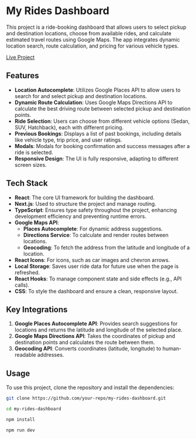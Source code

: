 # My Rides Dashboard

This project is a ride-booking dashboard that allows users to select pickup and destination locations, choose from available rides, and calculate estimated travel routes using Google Maps. The app integrates dynamic location search, route calculation, and pricing for various vehicle types.

[Live Project](https://riddydashboard.vercel.app/)

## Features

- **Location Autocomplete**: Utilizes Google Places API to allow users to search for and select pickup and destination locations.
- **Dynamic Route Calculation**: Uses Google Maps Directions API to calculate the best driving route between selected pickup and destination points.
- **Ride Selection**: Users can choose from different vehicle options (Sedan, SUV, Hatchback), each with different pricing.
- **Previous Bookings**: Displays a list of past bookings, including details like vehicle type, trip price, and user ratings.
- **Modals**: Modals for booking confirmation and success messages after a ride is selected.
- **Responsive Design**: The UI is fully responsive, adapting to different screen sizes.

## Tech Stack

- **React**: The core UI framework for building the dashboard.
- **Next.js**: Used to structure the project and manage routing.
- **TypeScript**: Ensures type safety throughout the project, enhancing development efficiency and preventing runtime errors.
- **Google Maps API**: 
  - **Places Autocomplete**: For dynamic address suggestions.
  - **Directions Service**: To calculate and render routes between locations.
  - **Geocoding**: To fetch the address from the latitude and longitude of a location.
- **React Icons**: For icons, such as car images and chevron arrows.
- **Local Storage**: Saves user ride data for future use when the page is refreshed.
- **React Hooks**: To manage component state and side effects (e.g., API calls).
- **CSS**: To style the dashboard and ensure a clean, responsive layout.
  
## Key Integrations

1. **Google Places Autocomplete API**: Provides search suggestions for locations and returns the latitude and longitude of the selected place.
2. **Google Maps Directions API**: Takes the coordinates of pickup and destination points and calculates the route between them.
3. **Geocoding API**: Converts coordinates (latitude, longitude) to human-readable addresses.

## Usage

To use this project, clone the repository and install the dependencies:

```bash
git clone https://github.com/your-repo/my-rides-dashboard.git

cd my-rides-dashboard

npm install

npm run dev
